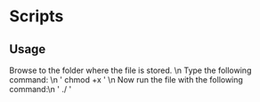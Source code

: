 # Scripts
## Usage 
Browse to the folder where the file is stored. \n
Type the following command: \n
' chmod +x <name-script> ' \n
Now run the file with the following command:\n
' ./<name-script> '
  
